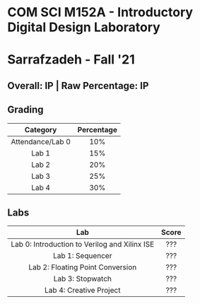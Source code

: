 # COM SCI M152A - Introductory Digital Design Laboratory

# Sarrafzadeh - Fall '21

## Overall: IP | Raw Percentage: IP

## Grading

|     Category     | Percentage |
| :--------------: | :--------: |
| Attendance/Lab 0 |    10%     |
|      Lab 1       |    15%     |
|      Lab 2       |    20%     |
|      Lab 3       |    25%     |
|      Lab 4       |    30%     |

## Labs

|                      Lab                      | Score |
| :-------------------------------------------: | :---: |
| Lab 0: Introduction to Verilog and Xilinx ISE |  ???  |
|               Lab 1: Sequencer                |  ???  |
|       Lab 2: Floating Point Conversion        |  ???  |
|               Lab 3: Stopwatch                |  ???  |
|            Lab 4: Creative Project            |  ???  |

